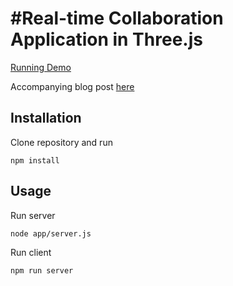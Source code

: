 #Real-time Collaboration Application in Three.js
========
[Running Demo](http://storage.googleapis.com/hecodes/app/index.html)

Accompanying blog post [here](http://hecodes.com/?p=386&preview=true)

## Installation
Clone repository and run

```
npm install
```

## Usage
Run server
```
node app/server.js
```

Run client

```
npm run server
```